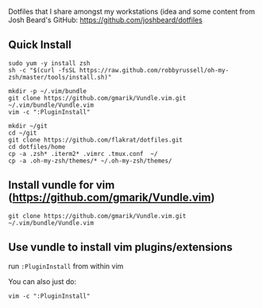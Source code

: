 Dotfiles that I share amongst my workstations (idea and some content from Josh
Beard's GitHub: https://github.com/joshbeard/dotfiles

## Quick Install
    sudo yum -y install zsh
    sh -c "$(curl -fsSL https://raw.github.com/robbyrussell/oh-my-zsh/master/tools/install.sh)"
    
    mkdir -p ~/.vim/bundle
    git clone https://github.com/gmarik/Vundle.vim.git ~/.vim/bundle/Vundle.vim
    vim -c ":PluginInstall"
    
    mkdir ~/git
    cd ~/git
    git clone https://github.com/flakrat/dotfiles.git
    cd dotfiles/home
    cp -a .zsh* .iterm2* .vimrc .tmux.conf  ~/
    cp -a .oh-my-zsh/themes/* ~/.oh-my-zsh/themes/

## Install vundle for vim (https://github.com/gmarik/Vundle.vim)
    git clone https://github.com/gmarik/Vundle.vim.git ~/.vim/bundle/Vundle.vim

## Use vundle to install vim plugins/extensions
run `:PluginInstall` from within vim

You can also just do:

    vim -c ":PluginInstall"

